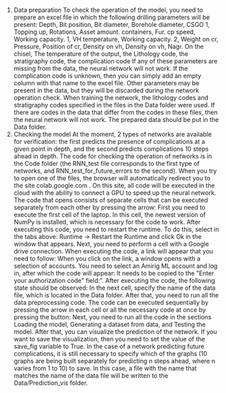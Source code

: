 1. Data preparation
To check the operation of the model, you need to prepare an excel file in which the following drilling parameters will be present:
Depth, Bit position, Bit diameter, Borehole diameter, CSGO 1, Topping up, Rotations, Asset amount. containers, Fur. cp speed, Working capacity. 1, VH temperature, Working capacity. 2, Weight on cr, Pressure, Position of cr, Density on vh, Density on vh, Nagr. On the chisel, The temperature of the output, the Lithology code, the stratigraphy code, the complication code
If any of these parameters are missing from the data, the neural network will not work. If the complication code is unknown, then you can simply add an empty column with that name to the excel file. Other parameters may be present in the data, but they will be discarded during the network operation check. When training the network, the lithology codes and stratigraphy codes specified in the files in the Data folder were used. If there are codes in the data that differ from the codes in these files, then the neural network will not work. The prepared data should be put in the Data folder.
2. Checking the model
At the moment, 2 types of networks are available for verification: the first predicts the presence of complications at a given point in depth, and the second predicts complications 10 steps ahead in depth. The code for checking the operation of networks is in the Code folder (the RNN_test file corresponds to the first type of networks, and RNN_test_for_future_errors to the second). When you try to open one of the files, the browser will automatically redirect you to the site colab.google.com . On this site, all code will be executed in the cloud with the ability to connect a GPU to speed up the neural network. The code that opens consists of separate cells that can be executed separately from each other by pressing the arrow:
First you need to execute the first cell of the laptop. In this cell, the newest version of NumPy is installed, which is necessary for the code to work. After executing this code, you need to restart the runtime. To do this, select in the tabs above: Runtime -> Restart the Runtime and click Ok in the window that appears. Next, you need to perform a cell with a Google drive connection. When executing the code, a link will appear that you need to follow:
When you click on the link, a window opens with a selection of accounts. You need to select an Amirig ML account and log in, after which the code will appear:
It needs to be copied to the "Enter your authorization code" field:”. After executing the code, the following state should be observed:
In the next cell, specify the name of the data file, which is located in the Data folder. After that, you need to run all the data preprocessing code. The code can be executed sequentially by pressing the arrow in each cell or all the necessary code at once by pressing the button:
Next, you need to run all the code in the sections Loading the model, Generating a dataset from data, and Testing the model. After that, you can visualize the prediction of the network. If you want to save the visualization, then you need to set the value of the save_fig variable to True. In the case of a network predicting future complications, it is still necessary to specify which of the graphs (10 graphs are being built separately for predicting n steps ahead, where n varies from 1 to 10) to save. In this case, a file with the name that matches the name of the data file will be written to the Data/Prediction_vis folder.
